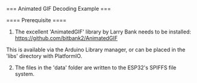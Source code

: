 === Animated GIF Decoding Example ===

==== Prerequisite ====
1. The excellent 'AnimatedGIF' library by Larry Bank needs to be installed: https://github.com/bitbank2/AnimatedGIF

This is available via the Arduino Library manager, or can be placed in the 'libs' directory with PlatformIO.

2. The files in the 'data' folder are written to the ESP32's SPIFFS file system.

